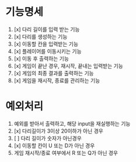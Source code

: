 # 기능명세

1. [x] 다리 길이를 입력 받는 기능
2. [x] 다리를 생성하는 기능
3. [x] 이동할 칸을 입력받는 기능
4. [x] 플레이어를 이동시키는 기능
5. [x] 이동 후 출력하는 기능
6. [x] 게임이 끝난 경우, 재시작, 끝내는 입력받는 기능
7. [x] 게임의 최종 결과를 출력하는 기능
8. [x] 게임을 재시작, 종료를 관리하는 기능

# 예외처리

1. 예외를 받아서 출력하고, 해당 input을 재실행하는 기능
2. [x] 다리길이가 3이상 20이하가 아닌 경우
3. [ ] 다리 길이가 숫자가 아닌경우
4. [x] 이동할 칸이 U 또는 D가 아닌 경우
5. 게임 재시작/종료 여부에서 R 또는 Q가 아닌 경우
